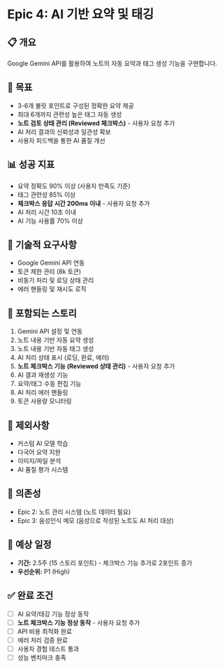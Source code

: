 # Epic 4: AI 기반 요약 및 태깅

## 📋 개요

Google Gemini API를 활용하여 노트의 자동 요약과 태그 생성 기능을 구현합니다.

## 🎯 목표

-   3-6개 불릿 포인트로 구성된 정확한 요약 제공
-   최대 6개까지 관련성 높은 태그 자동 생성
-   **노트 검토 상태 관리 (Reviewed 체크박스)** - 사용자 요청 추가
-   AI 처리 결과의 신뢰성과 일관성 확보
-   사용자 피드백을 통한 AI 품질 개선

## 📊 성공 지표

-   요약 정확도 90% 이상 (사용자 만족도 기준)
-   태그 관련성 85% 이상
-   **체크박스 응답 시간 200ms 이내** - 사용자 요청 추가
-   AI 처리 시간 10초 이내
-   AI 기능 사용률 70% 이상

## 🔧 기술적 요구사항

-   Google Gemini API 연동
-   토큰 제한 관리 (8k 토큰)
-   비동기 처리 및 로딩 상태 관리
-   에러 핸들링 및 재시도 로직

## 📝 포함되는 스토리

1. Gemini API 설정 및 연동
2. 노트 내용 기반 자동 요약 생성
3. 노트 내용 기반 자동 태그 생성
4. AI 처리 상태 표시 (로딩, 완료, 에러)
5. **노트 체크박스 기능 (Reviewed 상태 관리)** - 사용자 요청 추가
6. AI 결과 재생성 기능
7. 요약/태그 수동 편집 기능
8. AI 처리 에러 핸들링
9. 토큰 사용량 모니터링

## 🚫 제외사항

-   커스텀 AI 모델 학습
-   다국어 요약 지원
-   이미지/파일 분석
-   AI 품질 평가 시스템

## 🔗 의존성

-   Epic 2: 노트 관리 시스템 (노트 데이터 필요)
-   Epic 3: 음성인식 메모 (음성으로 작성된 노트도 AI 처리 대상)

## 📅 예상 일정

-   **기간:** 2.5주 (15 스토리 포인트) - 체크박스 기능 추가로 2포인트 증가
-   **우선순위:** P1 (High)

## ✅ 완료 조건

-   [ ] AI 요약/태깅 기능 정상 동작
-   [ ] **노트 체크박스 기능 정상 동작** - 사용자 요청 추가
-   [ ] API 비용 최적화 완료
-   [ ] 에러 처리 검증 완료
-   [ ] 사용자 경험 테스트 통과
-   [ ] 성능 벤치마크 충족
